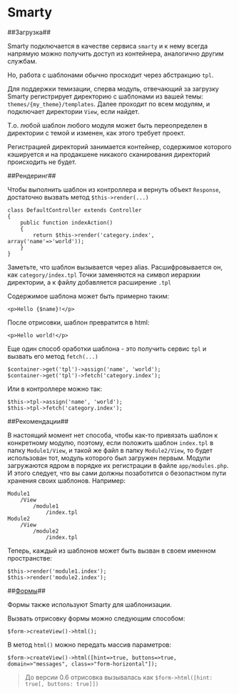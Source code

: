 # Smarty #

##Загрузка##

Smarty подключается в качестве сервиса `smarty` и к нему всегда напрямую можно получить доступ из контейнера,
аналогично другим службам.

Но, работа с шаблонами обычно просходит через абстракцию `tpl`.

Для поддержки темизации, сперва модуль, отвечающий за загрузку Smarty регистрирует директорию с шаблонами из вашей темы:
`themes/{my_theme}/templates`. Далее проходит по всем модулям, и подключает директории `View`, если найдет.

Т.о. любой шаблон любого модуля может быть переопределен в директории с темой и изменен, как этого требует проект.

Регистрацией директорий занимается контейнер, содержимое которого кэшируется и на продакшене
никакого сканирования директорий происходить не будет.

##Рендеринг##

Чтобы выполнить шаблон из контроллера и вернуть объект `Response`,
достаточно вызвать метод `$this->render(...)`

    class DefaultController extends Controller
    {
        public function indexAction()
        {
            return $this->render('category.index', array('name'=>'world'));
        }
    }

Заметьте, что шаблон вызывается через alias. Расшифровывается он, как `category/index.tpl`
Точки заменяются на символ иерархии директории, а к файлу добавляется расширение `.tpl`

Содержимое шаблона может быть примерно таким:

    <p>Hello {$name}!</p>

После отрисовки, шаблон превратится в html:

    <p>Hello world!</p>

Еще один способ оработки шаблона - это получить сервис `tpl` и вызвать его метод `fetch(...)`

    $container->get('tpl')->assign('name', 'world');
    $container->get('tpl')->fetch('category.index');

Или в контроллере можно так:

    $this->tpl->assign('name', 'world');
    $this->tpl->fetch('category.index');

##Рекомендации##

В настоящий момент нет способа, чтобы как-то привязать шаблон к конкретному модулю, поэтому,
если положить шаблон `index.tpl` в папку `Module1/View`, и такой же файл в папку `Module2/View`,
то будет использован тот, модуль которого был загружен первым.
Модули загружаются ядром в порядке их регистрации в файле `app/modules.php`.
И этого следует, что вы сами должны позаботится о безопастном пути хранения своих шаблонов. Например:

    Module1
        /View
            /module1
                /index.tpl
    Module2
        /View
            /module2
                /index.tpl

Теперь, каждый из шаблонов может быть вызван в своем именном пространстве:

    $this->render('module1.index');
    $this->render('module2.index');

##[Формы](forms.md)##

Формы также используют Smarty для шаблонизации.

Вызвать отрисовку формы можно следующим способом:

    $form->createView()->html();

В метод `html()` можно передать массив параметров:

    $form->createView()->html([hint=>true, buttons=>true, domain=>"messages", class=>"form-horizontal"]);

>   До версии 0.6 отрисовка вызывалась как `$form->html([hint: true[, buttons: true]])`
